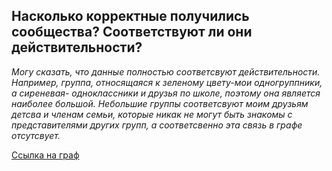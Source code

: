 
 ## Насколько корректные получились сообщества? Соответствуют ли они действительности? 
 *Могу сказать, что данные полностью соответсвуют действительности. Например, группа, относящаяся к зеленому цвету-мои одногруппники, а сиреневая- одноклассники и друзья по школе, поэтому она является наиболее большой. Небольшие группы соответсвуют моим друзьям детсва и членам семьи, которые никак не могут быть знакомы с представителями других групп, а соответсвенно эта связь в графе отсутсвует.*

[Ссылка на граф]( https://msidelnikova.github.io/Graf/)
